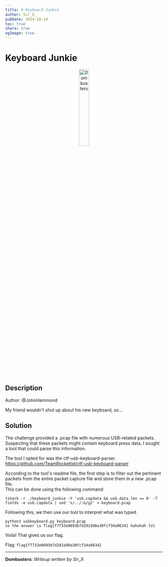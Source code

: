 ```yaml
---
title: # Keyboard Junkie
author: Sir_X_
pubDate: 2024-10-14
toc: true
share: true
ogImage: true
---
```


# Keyboard Junkie

<p align="center">
  <img src="../../images/logo.jpg" alt="Dombusters" width="25%">
</p>

## Description
Author: @JohnHammond

My friend wouldn't shut up about his new keyboard, so...

## Solution
The challenge provided a .pcap file with numerous USB-related packets. Suspecting that these packets might contain keyboard press data, I sought a tool that could parse this information.

The tool I opted for was the ctf-usb-keyboard-parser. https://github.com/TeamRocketIst/ctf-usb-keyboard-parser

According to the tool's readme file, the first step is to filter out the pertinent packets from the entire packet capture file and store them in a new .pcap file.   
This can be done using the following command:

`tshark -r ./keyboard_junkie -Y 'usb.capdata && usb.data_len == 8' -T fields -e usb.capdata | sed 's/../:&/g2' > keyboard.pcap`

Following this, we then use our tool to interpret what was typed.
```
python3 usbkeyboard.py keyboard.pcap
so the answer is flag{f7733e0093b7d281dd0a30fcf34a9634} hahahah lol
```
Voila! That gives us our flag.  

Flag: `flag{f7733e0093b7d281dd0a30fcf34a9634}`

---
**Dombusters**: _Writeup written by Sir_X_
